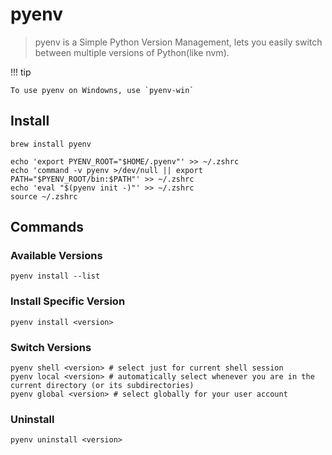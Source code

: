 # pyenv

> pyenv is a Simple Python Version Management, lets you easily switch between multiple versions of Python(like nvm).

!!! tip

    To use pyenv on Windowns, use `pyenv-win`

## Install

```shell
brew install pyenv

echo 'export PYENV_ROOT="$HOME/.pyenv"' >> ~/.zshrc
echo 'command -v pyenv >/dev/null || export PATH="$PYENV_ROOT/bin:$PATH"' >> ~/.zshrc
echo 'eval "$(pyenv init -)"' >> ~/.zshrc
source ~/.zshrc
```

## Commands

### Available Versions

```shell
pyenv install --list
```

### Install Specific Version

```shell
pyenv install <version>
```

### Switch Versions

```shell
pyenv shell <version> # select just for current shell session
pyenv local <version> # automatically select whenever you are in the current directory (or its subdirectories)
pyenv global <version> # select globally for your user account
```

### Uninstall

```shell
pyenv uninstall <version>
```

